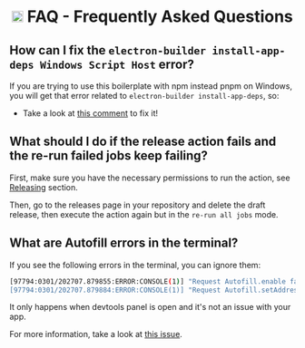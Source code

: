<h1 align="center"><img src="./images/bullet.svg" width="20" /> FAQ - Frequently Asked Questions</h1>

## How can I fix the `electron-builder install-app-deps Windows Script Host` error?
If you are trying to use this boilerplate with npm instead pnpm on Windows, you will get that error related to `electron-builder install-app-deps`, so:
- Take a look at [this comment](https://github.com/ficonsulting/RInno/issues/44#issuecomment-992299431) to fix it!

## What should I do if the release action fails and the re-run failed jobs keep failing?
First, make sure you have the necessary permissions to run the action, see [Releasing](./RELEASING.md) section.

Then, go to the releases page in your repository and delete the draft release, then execute the action again but in the `re-run all jobs` mode.

## What are Autofill errors in the terminal?
If you see the following errors in the terminal, you can ignore them:
```bash
[97794:0301/202707.879855:ERROR:CONSOLE(1)] "Request Autofill.enable failed. {"code":-32601,"message":"'Autofill.enable' wasn't found"}", source: devtools://devtools/bundled/core/protocol_client/protocol_client.js (1)
[97794:0301/202707.879884:ERROR:CONSOLE(1)] "Request Autofill.setAddresses failed. {"code":-32601,"message":"'Autofill.setAddresses' wasn't found"}", source: devtools://devtools/bundled/core/protocol_client/protocol_client.js (1)
```
It only happens when devtools panel is open and it's not an issue with your app.

For more information, take a look at [this issue](https://github.com/electron/electron/issues/41614).

